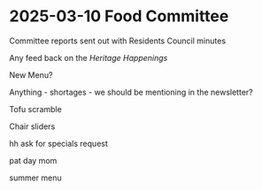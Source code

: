 # 2025-03-10 Food Committee

Committee reports sent out with Residents Council minutes

Any feed back on the _Heritage Happenings_

New Menu?

Anything - shortages - we should be mentioning in the newsletter?

Tofu scramble

Chair sliders

hh ask for specials request 

pat day mom

summer menu

